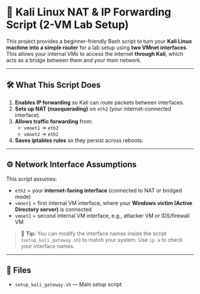 # 🔁 Kali Linux NAT & IP Forwarding Script (2-VM Lab Setup)

This project provides a beginner-friendly Bash script to turn your **Kali Linux machine into a simple router** for a lab setup using **two VMnet interfaces**. This allows your internal VMs to access the internet **through Kali**, which acts as a bridge between them and your main network.

---

## 🛠️ What This Script Does

1. **Enables IP forwarding** so Kali can route packets between interfaces.
2. **Sets up NAT (masquerading)** on `eth2` (your internet-connected interface).
3. **Allows traffic forwarding** from:
   - `vmnet1` → `eth2`
   - `vmnet2` → `eth2`
4. **Saves iptables rules** so they persist across reboots.

---

## ⚙️ Network Interface Assumptions

This script assumes:
- `eth2` = your **internet-facing interface** (connected to NAT or bridged mode)
- `vmnet1` = first internal VM interface, where your **Windows victim (Active Directory server)** is connected
- `vmnet2` = second internal VM interface, e.g., attacker VM or IDS/firewall VM

> 🔧 **Tip:** You can modify the interface names inside the script (`setup_kali_gateway.sh`) to match your system. Use `ip a` to check your interface names.

---

## 📂 Files

- `setup_kali_gateway.sh` — Main setup script


